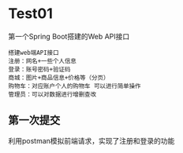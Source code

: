 # Test01
第一个Spring Boot搭建的Web API接口
```
搭建web端API接口
注册：网名+一些个人信息
登录：账号密码+验证码
商城：图片+商品信息+价格等（分页）
购物车：对应账户个人的购物车 可以进行简单操作
管理员：可以对数据进行增删查改
```


## 第一次提交
利用postman模拟前端请求，实现了注册和登录的功能
